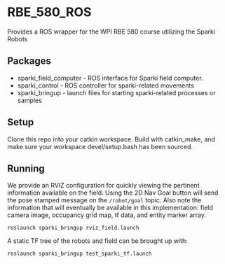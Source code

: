 # RBE_580_ROS
Provides a ROS wrapper for the WPI RBE 580 course utilizing the Sparki Robots

## Packages
* sparki_field_computer - ROS interface for Sparki field computer.
* sparki_control - ROS controller for sparki-related movements
* sparki_bringup - launch files for starting sparki-related processes or samples

## Setup
Clone this repo into your catkin workspace. Build with catkin_make, and make sure your workspace devel/setup.bash has been sourced.

## Running
We provide an RVIZ configuration for quickly viewing the pertinent information available on the field. Using the 2D Nav Goal button will send the pose stamped message on the `/robot/goal` topic. Also note the information that will eventually be available in this implementation: field camera image, occupancy grid map, tf data, and entity marker array.
```
roslaunch sparki_bringup rviz_field.launch
```

A static TF tree of the robots and field can be brought up with:
```
roslaunch sparki_bringup test_sparki_tf.launch
``` 
